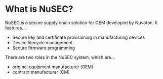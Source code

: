 # What is NuSEC?

NuSEC is a secure supply chain solution for OEM developed by Nuvoton.
It features...

* Secure key and certificate provisioning in manufacturing devices
* Device lifecycle management
* Secure firmware programming

There are two roles in the NuSEC system, which are...

* original equipment manufacturer (OEM)
* contract manufacturer (CM)
